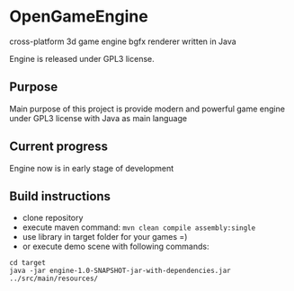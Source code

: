 # OpenGameEngine
cross-platform 3d game engine bgfx renderer written in Java

Engine is released under GPL3 license.

<h2> Purpose </h2>

Main purpose of this project is provide modern and powerful game engine under GPL3 license with Java as main language

<h2> Current progress </h2>

Engine now is in early stage of development

<h2> Build instructions </h2>

- clone repository
- execute maven command: `mvn clean compile assembly:single`
- use library in target folder for your games =)
- or execute demo scene with following commands:
```
cd target
java -jar engine-1.0-SNAPSHOT-jar-with-dependencies.jar ../src/main/resources/
```
